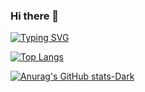 ### Hi there 👋
[![Typing SVG](https://readme-typing-svg.herokuapp.com?color=%2336BCF7&lines=I+am+a+student+of+programming)](https://git.io/typing-svg)

[![Top Langs](https://github-readme-stats.vercel.app/api/top-langs/?username=Ulashovhamidullo)](https://github.com/anuraghazra/github-readme-stats)

[![Anurag's GitHub stats-Dark](https://github-readme-stats.vercel.app/api?username=Ulashovhamidullo&show_icons=true&theme=dark#gh-dark-mode-only)](https://github.com/anuraghazra/github-readme-stats#gh-dark-mode-only)
